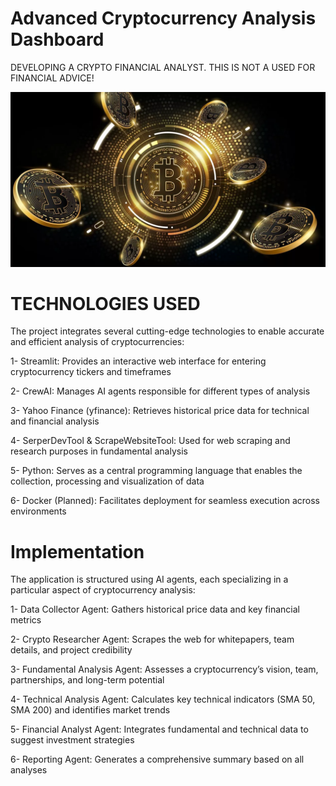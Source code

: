 # Advanced Cryptocurrency Analysis Dashboard

DEVELOPING A CRYPTO FINANCIAL ANALYST. THIS IS NOT A USED FOR FINANCIAL ADVICE!

![Bitcoin](images/bitcoin.png)

# TECHNOLOGIES USED

The project integrates several cutting-edge technologies to enable accurate and efficient analysis of cryptocurrencies:

1- Streamlit: Provides an interactive web interface for entering cryptocurrency tickers and timeframes

2- CrewAI: Manages AI agents responsible for different types of analysis

3- Yahoo Finance (yfinance): Retrieves historical price data for technical and financial analysis

4- SerperDevTool & ScrapeWebsiteTool: Used for web scraping and research purposes in fundamental analysis

5- Python: Serves as a central programming language that enables the collection, processing and visualization of data

6- Docker (Planned): Facilitates deployment for seamless execution across environments

# Implementation

The application is structured using AI agents, each specializing in a particular aspect of cryptocurrency analysis:

1- Data Collector Agent: Gathers historical price data and key financial metrics

2- Crypto Researcher Agent: Scrapes the web for whitepapers, team details, and project credibility

3- Fundamental Analysis Agent: Assesses a cryptocurrency’s vision, team, partnerships, and long-term potential

4- Technical Analysis Agent: Calculates key technical indicators (SMA 50, SMA 200) and identifies market trends

5- Financial Analyst Agent: Integrates fundamental and technical data to suggest investment strategies

6- Reporting Agent: Generates a comprehensive summary based on all analyses
